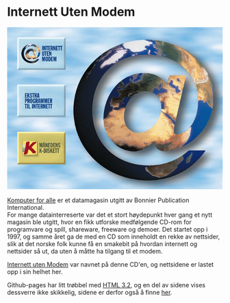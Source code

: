 # Internett Uten Modem

![logo](img/k640x480.bmp)

[Komputer for alle](https://komputer.no/) er et datamagasin utgitt av Bonnier Publication International.  
For mange datainterreserte var det et stort høydepunkt hver gang et nytt magasin ble utgitt, hvor en fikk utforske medfølgende CD-rom for programvare og spill, shareware, freeware og demoer.
Det startet opp i 1997, og samme året ga de med en CD som inneholdt en rekke av nettsider, slik at det norske folk kunne få en smakebit på hvordan internett og nettsider så ut, da uten å måtte ha tilgang til et modem.

[Internett uten Modem](https://lanjelin.github.io/InternettUtenModem/WEB/INDEX.HTM) var navnet på denne CD'en, og nettsidene er lastet opp i sin helhet her.

Github-pages har litt trøbbel med [HTML 3.2](https://www.w3.org/TR/2018/SPSD-html32-20180315/), og en del av sidene vises dessverre ikke skikkelig, sidene er derfor også å finne [her](https://svan.es/1997/INDEX.HTM).

